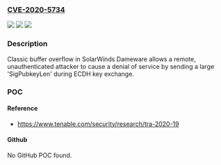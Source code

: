 ### [CVE-2020-5734](https://cve.mitre.org/cgi-bin/cvename.cgi?name=CVE-2020-5734)
![](https://img.shields.io/static/v1?label=Product&message=SolarWinds%20Dameware&color=blue)
![](https://img.shields.io/static/v1?label=Version&message=n%2Fa&color=blue)
![](https://img.shields.io/static/v1?label=Vulnerability&message=Unauthenticated%20Remote%20Buffer%20Overflow&color=brighgreen)

### Description

Classic buffer overflow in SolarWinds Dameware allows a remote, unauthenticated attacker to cause a denial of service by sending a large 'SigPubkeyLen' during ECDH key exchange.

### POC

#### Reference
- https://www.tenable.com/security/research/tra-2020-19

#### Github
No GitHub POC found.

